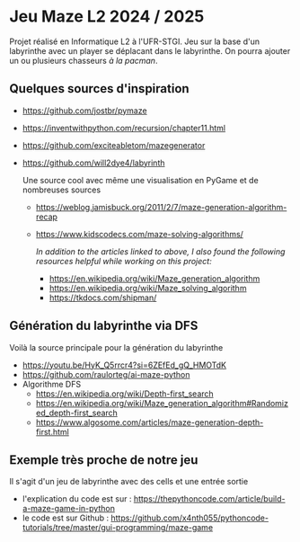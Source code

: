 # Jeu Maze L2 2024 / 2025

Projet réalisé en Informatique L2 à l'UFR-STGI. Jeu sur la base d'un labyrinthe avec un player se déplacant dans le labyrinthe. On pourra ajouter un ou plusieurs chasseurs *à la pacman*.

## Quelques sources d'inspiration

* https://github.com/jostbr/pymaze

* https://inventwithpython.com/recursion/chapter11.html

* https://github.com/exciteabletom/mazegenerator

* https://github.com/will2dye4/labyrinth

  Une source cool avec même une visualisation en PyGame et de nombreuses sources

  * https://weblog.jamisbuck.org/2011/2/7/maze-generation-algorithm-recap

  * https://www.kidscodecs.com/maze-solving-algorithms/

    *In addition to the articles linked to above, I also found the following resources helpful while working on this project:*

    * https://en.wikipedia.org/wiki/Maze_generation_algorithm
    * https://en.wikipedia.org/wiki/Maze_solving_algorithm
    * https://tkdocs.com/shipman/


## Génération du labyrinthe via DFS

Voilà la source principale pour la génération du labyrinthe

* https://youtu.be/HyK_Q5rrcr4?si=6ZEfEd_gQ_HMOTdK
* https://github.com/raulorteg/ai-maze-python
* Algorithme DFS
  * https://en.wikipedia.org/wiki/Depth-first_search
  * https://en.wikipedia.org/wiki/Maze_generation_algorithm#Randomized_depth-first_search
  * https://www.algosome.com/articles/maze-generation-depth-first.html

## Exemple très proche de notre jeu

Il s'agit d'un jeu de labyrinthe avec des cells et une entrée sortie

* l'explication du code est sur : https://thepythoncode.com/article/build-a-maze-game-in-python
* le code est sur Github : https://github.com/x4nth055/pythoncode-tutorials/tree/master/gui-programming/maze-game


